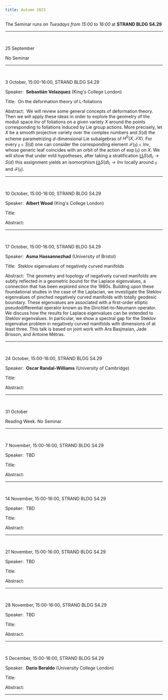 ```yaml
---
title: Autumn 2023
---
```



The Seminar runs on *Tuesdays from 15:00 to 16:00* at **STRAND BLDG S4.29**



----------------------------------------------------------------
<br />

25 September

No Seminar

---------------------------------------------------------
<br />

3 October, 15:00-16:00, STRAND BLDG S4.29

Speaker:&nbsp; **Sebastián Velazquez** (King's College London)

Title:&nbsp;  On the deformation theory of L-foliations

Abstract:&nbsp;  We will review some general concepts of deformation theory. Then we will apply these ideas in order to explore the geometry of the moduli space $Inv$ of foliations on a given variety $X$  around the points corresponding to foliations induced by Lie group actions.  More precisely, let $X$ be a smooth projective variety over the complex numbers and $S(d)$ the scheme parametrizing $d$-dimensional Lie subalgebras of $H^0(X,\mathcal{T} X)$.  For every $\mathfrak{g} \in S(d)$ one can consider the corresponding element $\mathcal{F}(\mathfrak{g})\in Inv$, whose generic leaf coincides with an orbit of the action of $\exp(\mathfrak{g})$ on $X$. We will show that under mild hypotheses, after taking a stratification $\coprod_i S(d)_i\to S(d)$ this assignment yields an isomorphism $\coprod_i S(d)_i\to Inv$ locally around $\mathfrak{g}$ and $\mathcal{F}(\mathfrak{g})$.


-----------------------------------------------------------
<br />

10 October, 15:00-16:00, STRAND BLDG S4.29

Speaker:&nbsp; **Albert Wood** (King's College London)

Title:&nbsp;

Abstract:&nbsp;

-----------------------------------------------------------
<br />

17 October, 15:00-16:00, STRAND BLDG S4.29

Speaker:&nbsp; **Asma Hassannezhad** (University of Bristol)

Title:&nbsp; Steklov eigenvalues of negatively curved manifolds

Abstract:&nbsp; The geometry and topology of negatively curved manifolds are subtly reflected in a geometric bound for the Laplace eigenvalues, a connection that has been explored since the 1980s. Building upon these foundational studies in the case of the Laplacian, we investigate the Steklov eigenvalues of pinched negatively curved manifolds with totally geodesic boundary. These eigenvalues are associated with a first-order elliptic pseudodifferential operator known as the Dirichlet-to-Neumann operator. We discuss how the results for Laplace eigenvalues can be extended to Steklov eigenvalues. In particular, we show a spectral gap for the Steklov eigenvalue problem in negatively curved manifolds with dimensions of at least three.
This talk is based on joint work with Ara Basjmaian, Jade Brisson, and Antoine Métras.

-----------------------------------------------------------
<br />

24 October, 15:00-16:00, STRAND BLDG S4.29

Speaker:&nbsp; **Oscar Randal-Williams** (University of Cambridge)

Title:&nbsp;

Abstract:&nbsp;


-----------------------------------------------------------
<br />

31 October

Reading Week. No Seminar


-----------------------------------------------------------
<br />

7 November, 15:00-16:00, STRAND BLDG S4.29

Speaker:&nbsp; TBD

Title:&nbsp;

Abstract:&nbsp;

-----------------------------------------------------------
<br />

14 November, 15:00-16:00, STRAND BLDG S4.29

Speaker:&nbsp; TBD

Title:&nbsp;

Abstract:&nbsp;

-----------------------------------------------------------
<br />

21 November, 15:00-16:00, STRAND BLDG S4.29

Speaker:&nbsp; TBD

Title:&nbsp;

Abstract:&nbsp;

-----------------------------------------------------------
<br />

28 November, 15:00-16:00, STRAND BLDG S4.29

Speaker:&nbsp; TBD

Title:&nbsp;

Abstract:&nbsp;

-----------------------------------------------------------
<br />

5 December, 15:00-16:00, STRAND BLDG S4.29

Speaker:&nbsp; **Dario Beraldo** (University College London)

Title:&nbsp;

Abstract:&nbsp;

-----------------------------------------------------------
